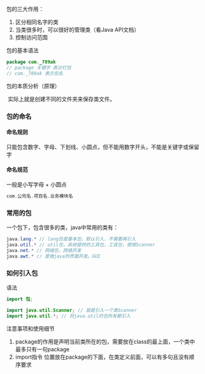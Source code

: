 包的三大作用：

1. 区分相同名字的类
2. 当类很多时，可以很好的管理类（看Java API文档）
3. 控制访问范围

包的基本语法

```java
package com._789ak
// package 关键字 表示打包
// com._789ak 表示包名
```

包的本质分析（原理）

​	实际上就是创建不同的文件夹来保存类文件。

### 包的命名

#### 命名规则

只能包含数字、字母、下划线、小圆点，但不能用数字开头，不能是关键字或保留字

#### 命名规范

一般是小写字母 + 小圆点

```java
com.公司名.项目名.业务模块名
```

### 常用的包

一个包下，包含很多的类，java中常用的类有：

```java
java.lang.* // lang包是基本包，默认引入，不需要再引入
java.util.* // util包，系统提供的工具包，工具包，使用Scanner
java.net.* // 网络包，网络开发
java.awt.* // 是做java的界面开发。GUI
```

### 如何引入包

语法

```java
import 包;
```

```java
import java.util.Scanner; // 就是引入一个类Scanner
import java.util.*; // 将java.util的包所有都引入
```

注意事项和使用细节

1. package的作用是声明当前类所在的包，需要放在class的最上面，一个类中最多只有一句package
2. import指令 位置放在package的下面，在类定义前面，可以有多句且没有顺序要求

